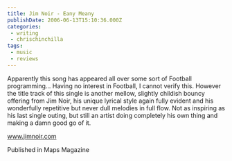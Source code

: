 ```yaml
---
title: Jim Noir - Eany Meany
publishDate: 2006-06-13T15:10:36.000Z
categories:
 - writing
 - chrischinchilla
tags: 
 - music 
 - reviews
---
```


Apparently this song has appeared all over some sort of Football programming... Having no interest in Football, I cannot verify this. However the title track of this single is another mellow, slightly childish bouncy offering from Jim Noir, his unique lyrical style again fully evident and his wonderfully repetitive but never dull melodies in full flow. Not as inspiring as his last single outing, but still an artist doing completely his own thing and making a damn good go of it.

<a href='https://www.jimnoir.com' target='_blank'>www.jimnoir.com</a>

Published in Maps Magazine
